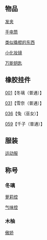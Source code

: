 ## 物品

[发夹](02木柚.md)

[手电筒](02木柚.md)

[类似撬棍的东西](03千子.md)

[小化妆镜](04雪奈.md)

[万能钥匙](05出教学楼剧情.md)

## 橡胶挂件

[001](02木柚.md)【冬璃（普通）】

[031](05兔.md)【雪奈（普通）】

[036](04雪奈.md)【兔（巫女）】

[059](03千子.md)【千子（普通）】

## 服装

[运动服](02木柚.md)

## 称号

### 冬璃

[萝莉控](02木柚.md)

[气味控](04雪奈.md)

### 木柚

[傲娇](03千子.md)
